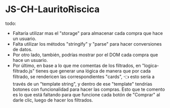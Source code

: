 # JS-CH-LauritoRiscica

todo:

- Faltaría utilizar mas el "storage" para almacenar cada compra que hace un usuario.
- Falta utilizar los métodos "stringify" y "parse" para hacer conversiones de datos.
- Por otro lado, también, podrías mostrar por el DOM cada compra que hace un usuario.
- Por último, en base a lo que me comentas de los filtrados, en "logica-filtrado.js" tienes que generar una lógica de manera que por cada filtrado, se rendericen las correspondientes "cards", 👈 esto sería a través de un "template string", y dentro de ese "template" tendrías botones con funcionalidad para hacer las compras. Esto que te comento es lo que está faltando para que funcione cada botón de "Comprar" al darle clic, luego de hacer los filtrados.    